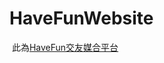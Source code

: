 # HaveFunWebsite
<img scr="https://upload.cc/i1/2024/07/25/P9Slc0.jpg">
此為<a href="https://havefun.azurewebsites.net/">HaveFun交友媒合平台</a>
